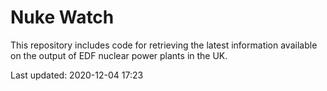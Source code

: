 # Nuke Watch

This repository includes code for retrieving the latest information available on the output of EDF nuclear power plants in the UK.

Last updated: 2020-12-04 17:23